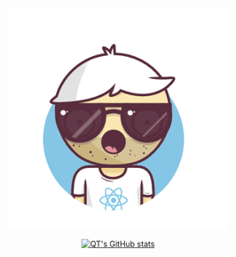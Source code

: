 <div align="center">

<img src="img/adam.gif" alt="emoj" width="400" />

<br/>

[![QT's GitHub stats](https://github-readme-stats.vercel.app/api?username=quangduytran&show_icons=true&count_private=true&line_height=30&hide_title=true&theme=chartreuse-dark)](https://github.com/anuraghazra/github-readme-stats)

</div>
